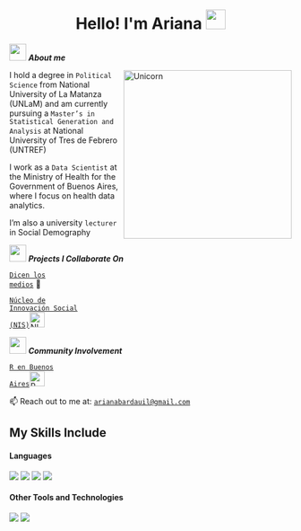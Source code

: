 <h1 align="center"><b>Hello! I'm Ariana </b><img src="https://media.giphy.com/media/hvRJCLFzcasrR4ia7z/giphy.gif" width="35"></h1>
<!--  -->

<img src="https://media.giphy.com/media/ObNTw8Uzwy6KQ/giphy.gif" width="30px">&nbsp;***About me*** 

<img align="right" width=300px alt="Unicorn" src="https://media0.giphy.com/media/v1.Y2lkPTc5MGI3NjExeHQ0cGlmM3ZoNnAxbXF2aDh4cjNheDMyMmhnc285eDJzb3dhaW1veiZlcD12MV9pbnRlcm5hbF9naWZfYnlfaWQmY3Q9Zw/Fx8tY0PsthX9Rvlh1t/giphy.webp" />

I hold a degree in  <code>Political Science</code> from National University of La Matanza (UNLaM) and am currently pursuing a <code>Master’s in Statistical Generation and Analysis</code> at National University of Tres de Febrero (UNTREF)

I work as a <code>Data Scientist</code> at the Ministry of Health for the Government of Buenos Aires, where I focus on health data analytics.

I’m also a university <code>lecturer</code> in Social Demography 

<img src="https://github.com/TheDudeThatCode/TheDudeThatCode/blob/master/Assets/Rocket.gif" width="30px">&nbsp;***Projects I Collaborate On*** 


<code>[Dicen los medios](https://www.dicenlosmedios.com.ar)</code> 📰 

<code>[Núcleo de Innovación Social (NIS)](https://www.nucleodeinnovacion.com/)</code><img height="27" src="https://github.com/user-attachments/assets/adbae2ee-fe8c-41ea-806d-72f8ec26bb61" alt="NIS logo">


<img src="https://media.giphy.com/media/LnQjpWaON8nhr21vNW/giphy.gif" width="30px">&nbsp;***Community Involvement*** 

<code>[R en Buenos Aires](https://renbaires.github.io/)</code><img height="27" src="https://avatars.githubusercontent.com/u/43609757" alt="R en Bs As logo">


📫 Reach out to me at: <a href="arianabardauil@gmail.com"><code>arianabardauil@gmail.com</code></a>


## My Skills Include

<h4> Languages </h4>
<span> 
  <img src="https://img.shields.io/badge/r-%23276DC3.svg?style=for-the-badge&logo=r&logoColor=white">
  <img src="https://img.shields.io/badge/python-3670A0?style=for-the-badge&logo=python&logoColor=ffdd54">
  <img src="https://img.shields.io/badge/mysql-4479A1.svg?style=for-the-badge&logo=mysql&logoColor=white">
  <img src="https://img.shields.io/badge/markdown-%23000000.svg?style=for-the-badge&logo=markdown&logoColor=white">
  

 


</span>


<h4> Other Tools and Technologies </h4>
<span>
  <img src="https://img.shields.io/badge/Git-F05032?style=for-the-badge&logo=git&logoColor=white">
  <img src="https://img.shields.io/badge/Canva-%2300C4CC.svg?style=for-the-badge&logo=Canva&logoColor=white">



